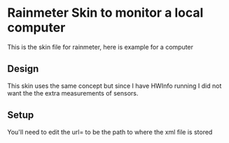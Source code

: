 # Rainmeter Skin to monitor a local computer

This is the skin file for rainmeter, here is example for a computer


## Design

This skin uses the same concept but since I have HWInfo running I did not want the the extra measurements of sensors.

## Setup

You'll need to edit the url= to be the path to where the xml file is stored
